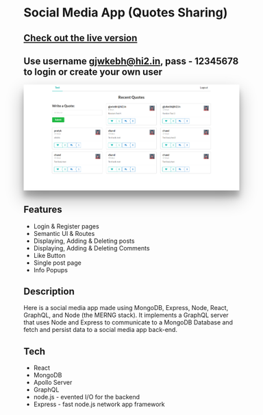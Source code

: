 # Social Media App (Quotes Sharing)


## [Check out the live version ](https://quote-social-media-webapp.netlify.app/)

## Use username gjwkebh@hi2.in, pass - 12345678 to login or create your own user

<img src="./images/ss.png" style="box-shadow: 0 19px 38px rgba(0,0,0,0.30), 0 15px 12px rgba(0,0,0,0.22);" />

## Features

- Login & Register pages
- Semantic UI & Routes
- Displaying, Adding & Deleting posts
- Displaying, Adding & Deleting Comments
- Like Button
- Single post page
- Info Popups

## Description

Here is a social media app made using MongoDB, Express, Node, React, GraphQL, and Node (the MERNG stack).
It implements a GraphQL server that uses Node and Express to communicate to a MongoDB Database and fetch and persist data to a social media app back-end.

## Tech

- React
- MongoDB
- Apollo Server
- GraphQL
- node.js - evented I/O for the backend
- Express - fast node.js network app framework

